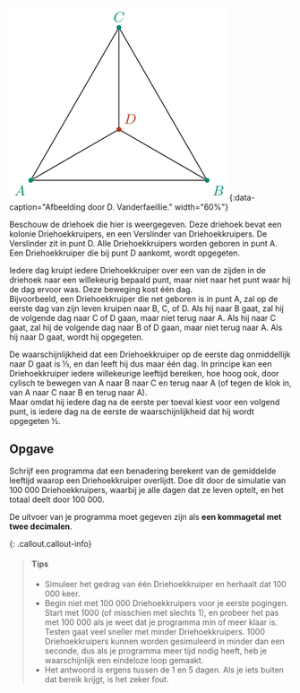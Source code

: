 ![Driehoekkruipers](media/image.png "Driehoekkruipers"){:data-caption="Afbeelding door D. Vanderfaeillie." width="60%"}

Beschouw de driehoek die hier is weergegeven. Deze driehoek bevat een kolonie Driehoekkruipers, en een Verslinder van Driehoekkruipers. De Verslinder zit in punt D. Alle Driehoekkruipers worden geboren in punt A. Een Driehoekkruiper die bij punt D aankomt, wordt opgegeten.

Iedere dag kruipt iedere Driehoekkruiper over een van de zijden in de driehoek naar een willekeurig bepaald punt, maar niet naar het punt waar hij de dag ervoor was. Deze beweging kost één dag.  
Bijvoorbeeld, een Driehoekkruiper die net geboren is in punt A, zal op de eerste dag van zijn leven kruipen naar B, C, of D. Als hij naar B gaat, zal hij de volgende dag naar C of D gaan, maar niet terug naar A. Als hij naar C gaat, zal hij de volgende dag naar B of D gaan, maar niet terug naar A. Als hij naar D gaat, wordt hij opgegeten.  

De waarschijnlijkheid dat een Driehoekkruiper op de eerste dag onmiddellijk naar D gaat is ⅓, en dan leeft hij dus maar één dag. In principe kan een Driehoekkruiper iedere willekeurige leeftijd bereiken, hoe hoog ook, door cylisch te bewegen van A naar B naar C en terug naar A (of tegen de klok in, van A naar C naar B en terug naar A).  
Maar omdat hij iedere dag na de eerste per toeval kiest voor een volgend punt, is iedere dag na de eerste de waarschijnlijkheid dat hij wordt opgegeten ½.  

## Opgave

Schrijf een programma dat een benadering berekent van de gemiddelde leeftijd waarop een Driehoekkruiper overlijdt. Doe dit door de simulatie van 100 000 Driehoekkruipers, waarbij je alle dagen dat ze leven optelt, en het totaal deelt door 100 000.  

De uitvoer van je programma moet gegeven zijn als **een kommagetal met twee decimalen**.

{: .callout.callout-info}
> #### Tips
> - Simuleer het gedrag van één Driehoekkruiper en herhaalt dat 100 000 keer.
> - Begin niet met 100 000 Driehoekkruipers voor je eerste pogingen. Start met 1000 (of misschien met slechts 1), en probeer het pas met 100 000 als je weet dat je programma min of meer klaar is. Testen gaat veel sneller met minder Driehoekkruipers. 1000 Driehoekkruipers kunnen worden gesimuleerd in minder dan een seconde, dus als je programma meer tijd nodig heeft, heb je waarschijnlijk een eindeloze loop gemaakt.
> - Het antwoord is ergens tussen de 1 en 5 dagen. Als je iets buiten dat bereik krijgt, is het zeker fout.





